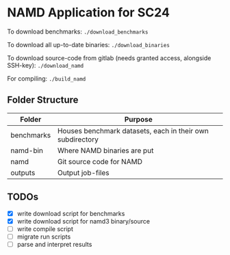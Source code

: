 # NAMD Application for SC24

To download benchmarks: `./download_benchmarks`

To download all up-to-date binaries: `./download_binaries`

To download source-code from gitlab (needs granted access, alongside SSH-key): `./download_namd`

For compiling: `./build_namd`

## Folder Structure

| Folder     | Purpose                                                   |
|------------|-----------------------------------------------------------|
| benchmarks | Houses benchmark datasets, each in their own subdirectory |
| namd-bin   | Where NAMD binaries are put                               |
| namd       | Git source code for NAMD                                  |
| outputs    | Output job-files                                          |

## TODOs

- [X] write download script for benchmarks
- [X] write download script for namd3 binary/source
- [ ] write compile script
- [ ] migrate run scripts
- [ ] parse and interpret results

